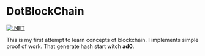 # DotBlockChain

[![.NET](https://github.com/3mam/DotBlockChain/actions/workflows/dotnet.yml/badge.svg?branch=main)](https://github.com/3mam/DotBlockChain/actions/workflows/dotnet.yml)

This is my first attempt to learn concepts of blockchain.
I implements simple proof of work. That generate hash start witch **ad0**.
